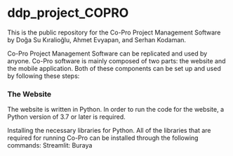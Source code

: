 # ddp_project_COPRO
This is the public repository for the Co-Pro Project Management Software by Doğa Su Kıralioğlu, Ahmet Evyapan, and Serhan Kodaman.

Co-Pro Project Management Software can be replicated and used by anyone. Co-Pro software is mainly composed of two parts: the website and the mobile application. Both of these components can be set up and used by following these steps:

### The Website

  The website is written in Python. In order to run the code for the website, a Python version of 3.7 or later is required. 
  
  Installing the necessary libraries for Python. All of the libraries that are required for running Co-Pro can be installed through the following commands:
    Streamlit: 
    Buraya


